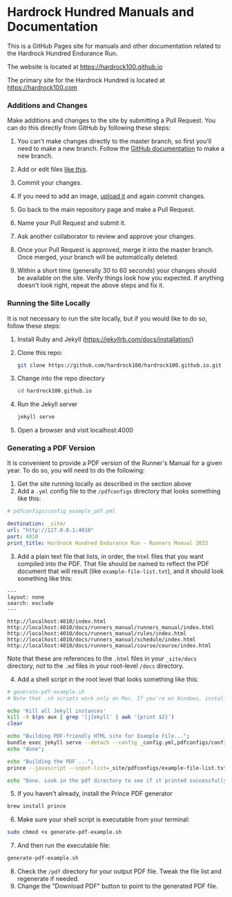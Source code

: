 # Hardrock Hundred Manuals and Documentation

This is a GitHub Pages site for manuals and other documentation related to the Hardrock Hundred Endurance Run. 

The website is located at https://hardrock100.github.io

The primary site for the Hardrock Hundred is located at https://hardrock100.com

### Additions and Changes

Make additions and changes to the site by submitting a Pull Request. You can do this directly from
GitHub by following these steps:

1. You can't make changes directly to the master branch, so first you'll need to make a new branch. 
Follow the [GitHub documentation](https://docs.github.com/en/github/collaborating-with-issues-and-pull-requests/creating-and-deleting-branches-within-your-repository#creating-a-branch) to make a new branch.

2. Add or edit files [like this](https://docs.github.com/en/github/managing-files-in-a-repository/editing-files-in-your-repository). 

3. Commit your changes.

4. If you need to add an image, [upload it](https://docs.github.com/en/github/managing-files-in-a-repository/adding-a-file-to-a-repository) and again commit changes.

5. Go back to the main repository page and make a Pull Request.

6. Name your Pull Request and submit it.

7. Ask another collaborator to review and approve your changes.

8. Once your Pull Request is approved, merge it into the master branch. Once merged, your branch will be automatically deleted.

9. Within a short time (generally 30 to 60 seconds) your changes should be available on the site. 
   Verify things look how you expected. If anything doesn't look right, repeat the above steps and fix it.

### Running the Site Locally

It is not necessary to run the site locally, but if you would like to do so, follow these steps:

1. Install Ruby and Jekyll (https://jekyllrb.com/docs/installation/)
2. Clone this repo:
   ```bash
   git clone https://github.com/hardrock100/hardrock100.github.io.git
   ```
   
3. Change into the repo directory
   ```bash
   cd hardrock100.github.io
   ```
   
4. Run the Jekyll server
   ```bash
   jekyll serve
   ```
   
5. Open a browser and visit localhost:4000

### Generating a PDF Version

It is convenient to provide a PDF version of the Runner's Manual for a given year. To do so, you will need to do the following:

1. Get the site running locally as described in the section above
2. Add a `.yml` config file to the `/pdfconfigs` directory that looks something like this:
```yaml
# pdfconfigs/config_example_pdf.yml

destination: _site/
url: "http://127.0.0.1:4010"
port: 4010
print_title: Hardrock Hundred Endurance Run - Runners Manual 2022
```
3. Add a plain text file that lists, in order, the `html` files that you want compiled into the PDF. That file should be 
named to reflect the PDF document that will result (like `example-file-list.txt`), and it should look something like this:
```text
---
layout: none
search: exclude
---

http://localhost:4010/index.html
http://localhost:4010/docs/runners_manual/runners_manual/index.html
http://localhost:4010/docs/runners_manual/rules/index.html
http://localhost:4010/docs/runners_manual/schedule/index.html
http://localhost:4010/docs/runners_manual/course/course/index.html
```
Note that these are references to the `.html` files in your `_site/docs` directory, *not* to the `.md` files in your 
root-level `/docs` directory.

4. Add a shell script in the root level that looks something like this:
```bash
# generate-pdf-example.sh
# Note that .sh scripts work only on Mac. If you're on Windows, install Git Bash and use that as your client.

echo 'Kill all Jekyll instances'
kill -9 $(ps aux | grep '[j]ekyll' | awk '{print $2}')
clear

echo "Building PDF-friendly HTML site for Example File...";
bundle exec jekyll serve --detach --config _config.yml,pdfconfigs/config_example_pdf.yml;
echo "done";

echo "Building the PDF ...";
prince --javascript --input-list=_site/pdfconfigs/example-file-list.txt -o pdf/example_output_file.pdf;

echo "Done. Look in the pdf directory to see if it printed successfully."
```

5. If you haven't already, install the Prince PDF generator
```bash
brew install prince
```

6. Make sure your shell script is executable from your terminal:

```bash
sudo chmod +x generate-pdf-example.sh
```

7. And then run the executable file:

```bash
generate-pdf-example.sh
```

8. Check the `/pdf` directory for your output PDF file. Tweak the file list and regenerate if needed.
9. Change the "Download PDF" button to point to the generated PDF file.
